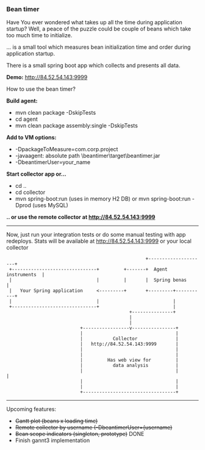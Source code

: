 <h3>Bean timer</h3>

Have You ever wondered what takes up all the time during application startup? Well, a peace of the puzzle could be couple of beans which take too much time to initialize. 

... is a small tool which measures bean initialization time and order during application startup. 

There is a small spring boot app which collects and presents all data. 


**Demo:**
http://84.52.54.143:9999

How to use the bean timer?


**Build agent:**

* mvn clean package -DskipTests
* cd agent 
* mvn clean package assembly:single -DskipTests

**Add to VM options:**
 * -DpackageToMeasure=com.corp.project 
 * -javaagent: absolute path \beantimer\target\beantimer.jar
 * -DbeantimerUser=your_name

**Start collector app or...**
* cd ..
* cd collector
* mvn spring-boot:run (uses in memory H2 DB)  or  mvn spring-boot:run -Dprod (uses MySQL)

**.. or use the remote collector at http://84.52.54.143:9999**

-----------------------

Now, just run your integration tests or do some manual testing with app redeploys.
Stats will be available at http://84.52.54.143:9999 or your local collector

                                                       +---------------------+
     +-------------------------------+         +-------+  Agent instruments  |
     |                               |         |       |  Spring benas       |
     |   Your Spring application     <---------+       +---------+-----------+
     |                               |                           |
     +-------------------------------+                           |
                                                 +---------------+
                                                 |
                                                 |
                               +-----------------v----------------+
                               |                                  |
                               |           Collector              |
                               |   http://84.52.54.143:9999       |
                               |                                  |
                               |                                  |
                               |         Has web view for         |
                               |           data analysis          |
                               |                                  |                                 |
                               |                                  |
                               |                                  |
                               +----------------------------------+




------------------------

Upcoming features:
* ~~Gantt plot (beans x loading time)~~
* ~~Remote collector by username (-DbeantimerUser={username)~~
* ~~Bean scope indicators (singleton, prototype)~~ DONE
* Finish gannt3 implementation
